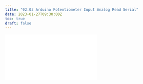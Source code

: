 ```yaml
---
title: "02.03 Arduino Potentiometer Input Analog Read Serial"
date: 2023-01-27T09:30:00Z
toc: true
draft: false
---
```


![Link to included file content](../../../../arduino/arduino-potentiometer-input-analog-read-serial.md)
